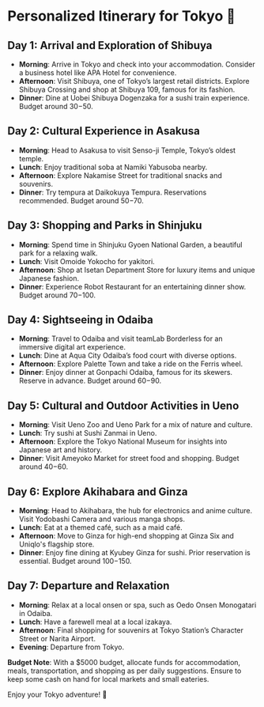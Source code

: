 # Personalized Itinerary for Tokyo 🎯

## Day 1: Arrival and Exploration of Shibuya
- **Morning**: Arrive in Tokyo and check into your accommodation. Consider a business hotel like APA Hotel for convenience.
- **Afternoon**: Visit Shibuya, one of Tokyo’s largest retail districts. Explore Shibuya Crossing and shop at Shibuya 109, famous for its fashion.
- **Dinner**: Dine at Uobei Shibuya Dogenzaka for a sushi train experience. Budget around $30-$50.

## Day 2: Cultural Experience in Asakusa
- **Morning**: Head to Asakusa to visit Senso-ji Temple, Tokyo’s oldest temple.
- **Lunch**: Enjoy traditional soba at Namiki Yabusoba nearby.
- **Afternoon**: Explore Nakamise Street for traditional snacks and souvenirs.
- **Dinner**: Try tempura at Daikokuya Tempura. Reservations recommended. Budget around $50-$70.

## Day 3: Shopping and Parks in Shinjuku
- **Morning**: Spend time in Shinjuku Gyoen National Garden, a beautiful park for a relaxing walk.
- **Lunch**: Visit Omoide Yokocho for yakitori.
- **Afternoon**: Shop at Isetan Department Store for luxury items and unique Japanese fashion.
- **Dinner**: Experience Robot Restaurant for an entertaining dinner show. Budget around $70-$100.

## Day 4: Sightseeing in Odaiba
- **Morning**: Travel to Odaiba and visit teamLab Borderless for an immersive digital art experience.
- **Lunch**: Dine at Aqua City Odaiba’s food court with diverse options.
- **Afternoon**: Explore Palette Town and take a ride on the Ferris wheel.
- **Dinner**: Enjoy dinner at Gonpachi Odaiba, famous for its skewers. Reserve in advance. Budget around $60-$90.

## Day 5: Cultural and Outdoor Activities in Ueno
- **Morning**: Visit Ueno Zoo and Ueno Park for a mix of nature and culture.
- **Lunch**: Try sushi at Sushi Zanmai in Ueno.
- **Afternoon**: Explore the Tokyo National Museum for insights into Japanese art and history.
- **Dinner**: Visit Ameyoko Market for street food and shopping. Budget around $40-$60.

## Day 6: Explore Akihabara and Ginza
- **Morning**: Head to Akihabara, the hub for electronics and anime culture. Visit Yodobashi Camera and various manga shops.
- **Lunch**: Eat at a themed café, such as a maid café.
- **Afternoon**: Move to Ginza for high-end shopping at Ginza Six and Uniqlo's flagship store.
- **Dinner**: Enjoy fine dining at Kyubey Ginza for sushi. Prior reservation is essential. Budget around $100-$150.

## Day 7: Departure and Relaxation
- **Morning**: Relax at a local onsen or spa, such as Oedo Onsen Monogatari in Odaiba.
- **Lunch**: Have a farewell meal at a local izakaya.
- **Afternoon**: Final shopping for souvenirs at Tokyo Station’s Character Street or Narita Airport.
- **Evening**: Departure from Tokyo.

**Budget Note**: With a $5000 budget, allocate funds for accommodation, meals, transportation, and shopping as per daily suggestions. Ensure to keep some cash on hand for local markets and small eateries.

Enjoy your Tokyo adventure! 🗼